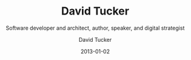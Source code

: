 ---
title: David Tucker
subtitle: Software developer and architect, author, speaker, and digital strategist
tagline: <em>David Tucker</em> is a software architect, digital strategist, and writer. My work is in use by Fortune 500 peeps. 
author: David Tucker
date: 2013-01-02
template: articles.html
keywords: david tucker,developer,architect,author,speaker
primary_feature: ipad-table-intro
secondaryfeatures: xcode4-actions,ipad-table-intro
changefreq: daily
priority: 0.9
---